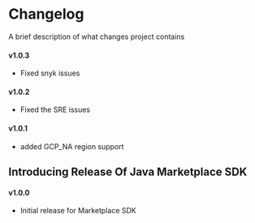 # Changelog

A brief description of what changes project contains

#### v1.0.3

- Fixed snyk issues

#### v1.0.2

- Fixed the SRE issues

#### v1.0.1

- added GCP_NA region support

## Introducing Release Of Java Marketplace SDK

#### v1.0.0

- Initial release for Marketplace SDK